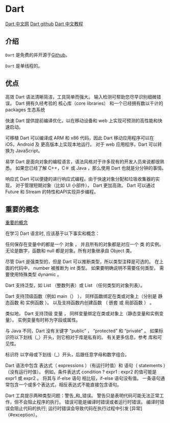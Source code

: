 <!--
 * @Author: tangdaoyong
 * @Date: 2021-05-21 10:49:28
 * @LastEditors: tangdaoyong
 * @LastEditTime: 2021-05-27 14:52:58
 * @Description: Dart
-->
# Dart

[Dart 中文网](https://www.dartcn.com/)
[Dart github](https://github.com/dart-lang)
[Dart 中文教程](https://www.dartcn.com/guides/language/language-tour#%E9%87%8D%E8%A6%81%E7%9A%84%E6%A6%82%E5%BF%B5)

## 介绍

`Dart` 是免费的并开源于[Github](https://github.com/dart-lang)。

`Dart` 是单线程的。

## 优点

高效
Dart 语法清晰简洁，工具简单而强大。 输入检测可帮助您尽早识别细微错误。 Dart 拥有久经考验的 核心库（core libraries） 和一个已经拥有数以千计的 packages 生态系统

快速
Dart 提供提前编译优化，以在移动设备和 web 上实现可预测的高性能和快速启动。

可移植
Dart 可以编译成 ARM 和 x86 代码，因此 Dart 移动应用程序可以在 iOS，Android 及 更高版本上实现本地运行。 对于 web 应用程序，Dart 可以转换为 JavaScript。

易学
Dart 是面向对象的编程语言，语法风格对于许多现有的开发人员来说都很熟悉。 如果您已经了解 C++，C＃ 或 Java ，那么使用 Dart 也就是分分钟的事情。

响应式
Dart 可以便捷的进行响应式编程。由于快速对象分配和垃圾收集器的实现， 对于管理短期对象（比如 UI 小部件）， Dart 更加高效。 Dart 可以通过 Future 和 Stream 的特性和API实现异步编程。

## 重要的概念
[重要的概念](https://www.dartcn.com/guides/language/language-tour#%E9%87%8D%E8%A6%81%E7%9A%84%E6%A6%82%E5%BF%B5)

在学习 Dart 语言时, 应该基于以下事实和概念：

任何保存在变量中的都是一个 对象 ， 并且所有的对象都是对应一个 类 的实例。 无论是数字，函数和 null 都是对象。所有对象继承自 Object 类。

尽管 Dart 是强类型的，但是 Dart 可以推断类型，所以类型注释是可选的。 在上面的代码中， number 被推断为 int 类型。 如果要明确说明不需要任何类型， 需要使用特殊类型 dynamic 。

Dart 支持泛型，如 List <int> （整数列表）或 List <dynamic> （任何类型的对象列表）。

Dart 支持顶级函数（例如 main（） ）， 同样函数绑定在类或对象上（分别是 静态函数 和 实例函数 ）。 以及支持函数内创建函数 （ 嵌套 或 局部函数 ） 。

类似地， Dart 支持顶级 变量 ， 同样变量绑定在类或对象上（静态变量和实例变量）。 实例变量有时称为字段或属性。

与 Java 不同，Dart 没有关键字 “public” ， “protected” 和 “private” 。 如果标识符以下划线（_）开头，则它相对于库是私有的。 有关更多信息，参考 库和可见性。

标识符 以字母或下划线（_）开头，后跟任意字母和数字组合。

Dart 语法中包含 表达式（ expressions ）（有运行时值）和 语句（ statements ）（没有运行时值）。 例如，条件表达式 condition ? expr1 : expr2 的值可能是 expr1 或 expr2 。 将其与 if-else 语句 相比较，if-else 语句没有值。 一条语句通常包含一个或多个表达式，相反表达式不能直接包含语句。

Dart 工具提示两种类型问题：警告_和_错误。 警告只是表明代码可能无法正常工作，但不会阻止程序的执行。 错误可能是编译时错误或者运行时错误。 编译时错误会阻止代码的执行; 运行时错误会导致代码在执行过程中引发 [异常]（#exception）。

